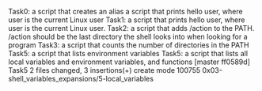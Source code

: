 Task0: a script that creates an alias
 a script that prints hello user, where user is the current Linux user
Task1: a script that prints hello user, where user is the current Linux user.
Task2: a script that adds /action to the PATH. /action should be the last directory the shell looks into when looking for a program
Task3: a script that counts the number of directories in the PATH
Task5: a script that lists environment variables
Task5: a script that lists all local variables and environment variables, and functions
[master ff0589d] Task5
 2 files changed, 3 insertions(+)
 create mode 100755 0x03-shell_variables_expansions/5-local_variables
